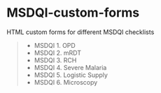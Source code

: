 # MSDQI-custom-forms

HTML custom forms for different MSDQI checklists

> - MSDQI 1. OPD
> - MSDQI 2. mRDT
> - MSDQI 3. RCH
> - MSDQI 4. Severe Malaria
> - MSDQI 5. Logistic Supply
> - MSDQI 6. Microscopy
